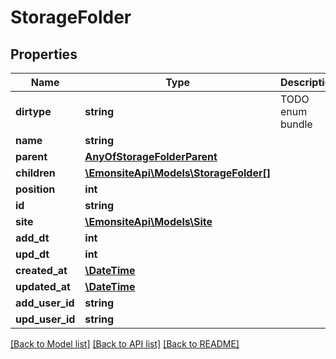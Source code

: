 # StorageFolder

## Properties
Name | Type | Description | Notes
------------ | ------------- | ------------- | -------------
**dirtype** | **string** | TODO enum bundle | [optional] 
**name** | **string** |  | [optional] 
**parent** | [**AnyOfStorageFolderParent**](AnyOfStorageFolderParent.md) |  | [optional] 
**children** | [**\EmonsiteApi\Models\StorageFolder[]**](StorageFolder.md) |  | [optional] 
**position** | **int** |  | [optional] 
**id** | **string** |  | [optional] 
**site** | [**\EmonsiteApi\Models\Site**](Site.md) |  | [optional] 
**add_dt** | **int** |  | [optional] 
**upd_dt** | **int** |  | [optional] 
**created_at** | [**\DateTime**](\DateTime.md) |  | [optional] 
**updated_at** | [**\DateTime**](\DateTime.md) |  | [optional] 
**add_user_id** | **string** |  | [optional] 
**upd_user_id** | **string** |  | [optional] 

[[Back to Model list]](../../README.md#documentation-for-models) [[Back to API list]](../../README.md#documentation-for-api-endpoints) [[Back to README]](../../README.md)

